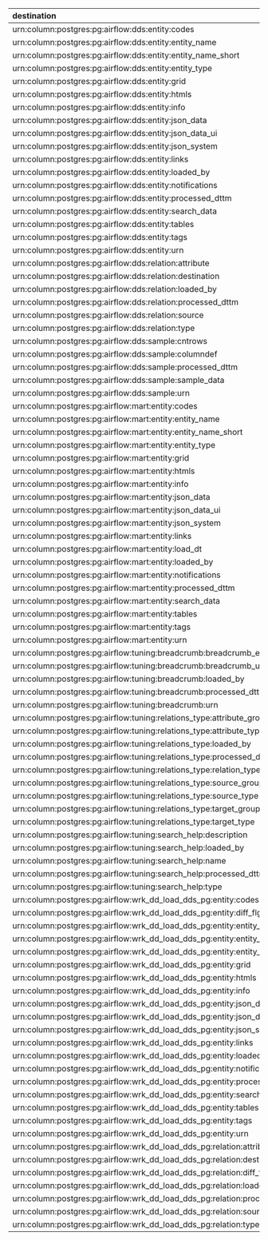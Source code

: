 | destination                                                                | attribute   | type     | source                                                    |
|:---------------------------------------------------------------------------|:------------|:---------|:----------------------------------------------------------|
| urn:column:postgres:pg:airflow:dds:entity:codes                            |             | Contains | urn:table:postgres:pg:airflow:dds:entity                  |
| urn:column:postgres:pg:airflow:dds:entity:entity_name                      |             | Contains | urn:table:postgres:pg:airflow:dds:entity                  |
| urn:column:postgres:pg:airflow:dds:entity:entity_name_short                |             | Contains | urn:table:postgres:pg:airflow:dds:entity                  |
| urn:column:postgres:pg:airflow:dds:entity:entity_type                      |             | Contains | urn:table:postgres:pg:airflow:dds:entity                  |
| urn:column:postgres:pg:airflow:dds:entity:grid                             |             | Contains | urn:table:postgres:pg:airflow:dds:entity                  |
| urn:column:postgres:pg:airflow:dds:entity:htmls                            |             | Contains | urn:table:postgres:pg:airflow:dds:entity                  |
| urn:column:postgres:pg:airflow:dds:entity:info                             |             | Contains | urn:table:postgres:pg:airflow:dds:entity                  |
| urn:column:postgres:pg:airflow:dds:entity:json_data                        |             | Contains | urn:table:postgres:pg:airflow:dds:entity                  |
| urn:column:postgres:pg:airflow:dds:entity:json_data_ui                     |             | Contains | urn:table:postgres:pg:airflow:dds:entity                  |
| urn:column:postgres:pg:airflow:dds:entity:json_system                      |             | Contains | urn:table:postgres:pg:airflow:dds:entity                  |
| urn:column:postgres:pg:airflow:dds:entity:links                            |             | Contains | urn:table:postgres:pg:airflow:dds:entity                  |
| urn:column:postgres:pg:airflow:dds:entity:loaded_by                        |             | Contains | urn:table:postgres:pg:airflow:dds:entity                  |
| urn:column:postgres:pg:airflow:dds:entity:notifications                    |             | Contains | urn:table:postgres:pg:airflow:dds:entity                  |
| urn:column:postgres:pg:airflow:dds:entity:processed_dttm                   |             | Contains | urn:table:postgres:pg:airflow:dds:entity                  |
| urn:column:postgres:pg:airflow:dds:entity:search_data                      |             | Contains | urn:table:postgres:pg:airflow:dds:entity                  |
| urn:column:postgres:pg:airflow:dds:entity:tables                           |             | Contains | urn:table:postgres:pg:airflow:dds:entity                  |
| urn:column:postgres:pg:airflow:dds:entity:tags                             |             | Contains | urn:table:postgres:pg:airflow:dds:entity                  |
| urn:column:postgres:pg:airflow:dds:entity:urn                              |             | Contains | urn:table:postgres:pg:airflow:dds:entity                  |
| urn:column:postgres:pg:airflow:dds:relation:attribute                      |             | Contains | urn:table:postgres:pg:airflow:dds:relation                |
| urn:column:postgres:pg:airflow:dds:relation:destination                    |             | Contains | urn:table:postgres:pg:airflow:dds:relation                |
| urn:column:postgres:pg:airflow:dds:relation:loaded_by                      |             | Contains | urn:table:postgres:pg:airflow:dds:relation                |
| urn:column:postgres:pg:airflow:dds:relation:processed_dttm                 |             | Contains | urn:table:postgres:pg:airflow:dds:relation                |
| urn:column:postgres:pg:airflow:dds:relation:source                         |             | Contains | urn:table:postgres:pg:airflow:dds:relation                |
| urn:column:postgres:pg:airflow:dds:relation:type                           |             | Contains | urn:table:postgres:pg:airflow:dds:relation                |
| urn:column:postgres:pg:airflow:dds:sample:cntrows                          |             | Contains | urn:table:postgres:pg:airflow:dds:sample                  |
| urn:column:postgres:pg:airflow:dds:sample:columndef                        |             | Contains | urn:table:postgres:pg:airflow:dds:sample                  |
| urn:column:postgres:pg:airflow:dds:sample:processed_dttm                   |             | Contains | urn:table:postgres:pg:airflow:dds:sample                  |
| urn:column:postgres:pg:airflow:dds:sample:sample_data                      |             | Contains | urn:table:postgres:pg:airflow:dds:sample                  |
| urn:column:postgres:pg:airflow:dds:sample:urn                              |             | Contains | urn:table:postgres:pg:airflow:dds:sample                  |
| urn:column:postgres:pg:airflow:mart:entity:codes                           |             | Contains | urn:table:postgres:pg:airflow:mart:entity                 |
| urn:column:postgres:pg:airflow:mart:entity:entity_name                     |             | Contains | urn:table:postgres:pg:airflow:mart:entity                 |
| urn:column:postgres:pg:airflow:mart:entity:entity_name_short               |             | Contains | urn:table:postgres:pg:airflow:mart:entity                 |
| urn:column:postgres:pg:airflow:mart:entity:entity_type                     |             | Contains | urn:table:postgres:pg:airflow:mart:entity                 |
| urn:column:postgres:pg:airflow:mart:entity:grid                            |             | Contains | urn:table:postgres:pg:airflow:mart:entity                 |
| urn:column:postgres:pg:airflow:mart:entity:htmls                           |             | Contains | urn:table:postgres:pg:airflow:mart:entity                 |
| urn:column:postgres:pg:airflow:mart:entity:info                            |             | Contains | urn:table:postgres:pg:airflow:mart:entity                 |
| urn:column:postgres:pg:airflow:mart:entity:json_data                       |             | Contains | urn:table:postgres:pg:airflow:mart:entity                 |
| urn:column:postgres:pg:airflow:mart:entity:json_data_ui                    |             | Contains | urn:table:postgres:pg:airflow:mart:entity                 |
| urn:column:postgres:pg:airflow:mart:entity:json_system                     |             | Contains | urn:table:postgres:pg:airflow:mart:entity                 |
| urn:column:postgres:pg:airflow:mart:entity:links                           |             | Contains | urn:table:postgres:pg:airflow:mart:entity                 |
| urn:column:postgres:pg:airflow:mart:entity:load_dt                         |             | Contains | urn:table:postgres:pg:airflow:mart:entity                 |
| urn:column:postgres:pg:airflow:mart:entity:loaded_by                       |             | Contains | urn:table:postgres:pg:airflow:mart:entity                 |
| urn:column:postgres:pg:airflow:mart:entity:notifications                   |             | Contains | urn:table:postgres:pg:airflow:mart:entity                 |
| urn:column:postgres:pg:airflow:mart:entity:processed_dttm                  |             | Contains | urn:table:postgres:pg:airflow:mart:entity                 |
| urn:column:postgres:pg:airflow:mart:entity:search_data                     |             | Contains | urn:table:postgres:pg:airflow:mart:entity                 |
| urn:column:postgres:pg:airflow:mart:entity:tables                          |             | Contains | urn:table:postgres:pg:airflow:mart:entity                 |
| urn:column:postgres:pg:airflow:mart:entity:tags                            |             | Contains | urn:table:postgres:pg:airflow:mart:entity                 |
| urn:column:postgres:pg:airflow:mart:entity:urn                             |             | Contains | urn:table:postgres:pg:airflow:mart:entity                 |
| urn:column:postgres:pg:airflow:tuning:breadcrumb:breadcrumb_entity         |             | Contains | urn:table:postgres:pg:airflow:tuning:breadcrumb           |
| urn:column:postgres:pg:airflow:tuning:breadcrumb:breadcrumb_urn            |             | Contains | urn:table:postgres:pg:airflow:tuning:breadcrumb           |
| urn:column:postgres:pg:airflow:tuning:breadcrumb:loaded_by                 |             | Contains | urn:table:postgres:pg:airflow:tuning:breadcrumb           |
| urn:column:postgres:pg:airflow:tuning:breadcrumb:processed_dttm            |             | Contains | urn:table:postgres:pg:airflow:tuning:breadcrumb           |
| urn:column:postgres:pg:airflow:tuning:breadcrumb:urn                       |             | Contains | urn:table:postgres:pg:airflow:tuning:breadcrumb           |
| urn:column:postgres:pg:airflow:tuning:relations_type:attribute_group_name  |             | Contains | urn:table:postgres:pg:airflow:tuning:relations_type       |
| urn:column:postgres:pg:airflow:tuning:relations_type:attribute_type        |             | Contains | urn:table:postgres:pg:airflow:tuning:relations_type       |
| urn:column:postgres:pg:airflow:tuning:relations_type:loaded_by             |             | Contains | urn:table:postgres:pg:airflow:tuning:relations_type       |
| urn:column:postgres:pg:airflow:tuning:relations_type:processed_dttm        |             | Contains | urn:table:postgres:pg:airflow:tuning:relations_type       |
| urn:column:postgres:pg:airflow:tuning:relations_type:relation_type         |             | Contains | urn:table:postgres:pg:airflow:tuning:relations_type       |
| urn:column:postgres:pg:airflow:tuning:relations_type:source_group_name     |             | Contains | urn:table:postgres:pg:airflow:tuning:relations_type       |
| urn:column:postgres:pg:airflow:tuning:relations_type:source_type           |             | Contains | urn:table:postgres:pg:airflow:tuning:relations_type       |
| urn:column:postgres:pg:airflow:tuning:relations_type:target_group_name     |             | Contains | urn:table:postgres:pg:airflow:tuning:relations_type       |
| urn:column:postgres:pg:airflow:tuning:relations_type:target_type           |             | Contains | urn:table:postgres:pg:airflow:tuning:relations_type       |
| urn:column:postgres:pg:airflow:tuning:search_help:description              |             | Contains | urn:table:postgres:pg:airflow:tuning:search_help          |
| urn:column:postgres:pg:airflow:tuning:search_help:loaded_by                |             | Contains | urn:table:postgres:pg:airflow:tuning:search_help          |
| urn:column:postgres:pg:airflow:tuning:search_help:name                     |             | Contains | urn:table:postgres:pg:airflow:tuning:search_help          |
| urn:column:postgres:pg:airflow:tuning:search_help:processed_dttm           |             | Contains | urn:table:postgres:pg:airflow:tuning:search_help          |
| urn:column:postgres:pg:airflow:tuning:search_help:type                     |             | Contains | urn:table:postgres:pg:airflow:tuning:search_help          |
| urn:column:postgres:pg:airflow:wrk_dd_load_dds_pg:entity:codes             |             | Contains | urn:table:postgres:pg:airflow:wrk_dd_load_dds_pg:entity   |
| urn:column:postgres:pg:airflow:wrk_dd_load_dds_pg:entity:diff_flg          |             | Contains | urn:table:postgres:pg:airflow:wrk_dd_load_dds_pg:entity   |
| urn:column:postgres:pg:airflow:wrk_dd_load_dds_pg:entity:entity_name       |             | Contains | urn:table:postgres:pg:airflow:wrk_dd_load_dds_pg:entity   |
| urn:column:postgres:pg:airflow:wrk_dd_load_dds_pg:entity:entity_name_short |             | Contains | urn:table:postgres:pg:airflow:wrk_dd_load_dds_pg:entity   |
| urn:column:postgres:pg:airflow:wrk_dd_load_dds_pg:entity:entity_type       |             | Contains | urn:table:postgres:pg:airflow:wrk_dd_load_dds_pg:entity   |
| urn:column:postgres:pg:airflow:wrk_dd_load_dds_pg:entity:grid              |             | Contains | urn:table:postgres:pg:airflow:wrk_dd_load_dds_pg:entity   |
| urn:column:postgres:pg:airflow:wrk_dd_load_dds_pg:entity:htmls             |             | Contains | urn:table:postgres:pg:airflow:wrk_dd_load_dds_pg:entity   |
| urn:column:postgres:pg:airflow:wrk_dd_load_dds_pg:entity:info              |             | Contains | urn:table:postgres:pg:airflow:wrk_dd_load_dds_pg:entity   |
| urn:column:postgres:pg:airflow:wrk_dd_load_dds_pg:entity:json_data         |             | Contains | urn:table:postgres:pg:airflow:wrk_dd_load_dds_pg:entity   |
| urn:column:postgres:pg:airflow:wrk_dd_load_dds_pg:entity:json_data_ui      |             | Contains | urn:table:postgres:pg:airflow:wrk_dd_load_dds_pg:entity   |
| urn:column:postgres:pg:airflow:wrk_dd_load_dds_pg:entity:json_system       |             | Contains | urn:table:postgres:pg:airflow:wrk_dd_load_dds_pg:entity   |
| urn:column:postgres:pg:airflow:wrk_dd_load_dds_pg:entity:links             |             | Contains | urn:table:postgres:pg:airflow:wrk_dd_load_dds_pg:entity   |
| urn:column:postgres:pg:airflow:wrk_dd_load_dds_pg:entity:loaded_by         |             | Contains | urn:table:postgres:pg:airflow:wrk_dd_load_dds_pg:entity   |
| urn:column:postgres:pg:airflow:wrk_dd_load_dds_pg:entity:notifications     |             | Contains | urn:table:postgres:pg:airflow:wrk_dd_load_dds_pg:entity   |
| urn:column:postgres:pg:airflow:wrk_dd_load_dds_pg:entity:processed_dttm    |             | Contains | urn:table:postgres:pg:airflow:wrk_dd_load_dds_pg:entity   |
| urn:column:postgres:pg:airflow:wrk_dd_load_dds_pg:entity:search_data       |             | Contains | urn:table:postgres:pg:airflow:wrk_dd_load_dds_pg:entity   |
| urn:column:postgres:pg:airflow:wrk_dd_load_dds_pg:entity:tables            |             | Contains | urn:table:postgres:pg:airflow:wrk_dd_load_dds_pg:entity   |
| urn:column:postgres:pg:airflow:wrk_dd_load_dds_pg:entity:tags              |             | Contains | urn:table:postgres:pg:airflow:wrk_dd_load_dds_pg:entity   |
| urn:column:postgres:pg:airflow:wrk_dd_load_dds_pg:entity:urn               |             | Contains | urn:table:postgres:pg:airflow:wrk_dd_load_dds_pg:entity   |
| urn:column:postgres:pg:airflow:wrk_dd_load_dds_pg:relation:attribute       |             | Contains | urn:table:postgres:pg:airflow:wrk_dd_load_dds_pg:relation |
| urn:column:postgres:pg:airflow:wrk_dd_load_dds_pg:relation:destination     |             | Contains | urn:table:postgres:pg:airflow:wrk_dd_load_dds_pg:relation |
| urn:column:postgres:pg:airflow:wrk_dd_load_dds_pg:relation:diff_flg        |             | Contains | urn:table:postgres:pg:airflow:wrk_dd_load_dds_pg:relation |
| urn:column:postgres:pg:airflow:wrk_dd_load_dds_pg:relation:loaded_by       |             | Contains | urn:table:postgres:pg:airflow:wrk_dd_load_dds_pg:relation |
| urn:column:postgres:pg:airflow:wrk_dd_load_dds_pg:relation:processed_dttm  |             | Contains | urn:table:postgres:pg:airflow:wrk_dd_load_dds_pg:relation |
| urn:column:postgres:pg:airflow:wrk_dd_load_dds_pg:relation:source          |             | Contains | urn:table:postgres:pg:airflow:wrk_dd_load_dds_pg:relation |
| urn:column:postgres:pg:airflow:wrk_dd_load_dds_pg:relation:type            |             | Contains | urn:table:postgres:pg:airflow:wrk_dd_load_dds_pg:relation |
